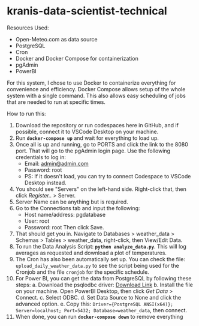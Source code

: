# kranis-data-scientist-technical

Resources Used:
- Open-Meteo.com as data source
- PostgreSQL
- Cron
- Docker and Docker Compose for containerization
- pgAdmin
- PowerBI

For this system, I chose to use Docker to containerize everything for convenience and efficiency. Docker Compose allows setup of the whole system with a single command. This also allows easy scheduling of jobs that are needed to run at specific times. 


How to run this:

1. Download the repository or run codespaces here in GitHub, and if possible, connect it to VSCode Desktop on your machine. 
2. Run **`docker-compose up`** and wait for everything to load up.
3. Once all is up and running, go to PORTS and click the link to the 8080 port. That will go to the pgAdmin login page. Use the following credentials to log in:
    - Email: admin@admin.com
    - Password: root
    - PS: If it doesn't load, you can try to connect Codespace to VSCode Desktop instead.
4. You should see "Servers" on the left-hand side. Right-click that, then click *Register..* > Server.
5. Server Name can be anything but is required.
6. Go to the Connections tab and input the following:
    - Host name/address: pgdatabase
    - User: root
    - Password: root
    Then click Save.
7. That should get you in. Navigate to Databases > weather_data > Schemas > Tables > weather_data, right-click, then View/Edit Data.
8. To run the Data Analysis Script: **`python analyze_data.py`**. This will log averages as requested and download a plot of temperatures.
9. The Cron has also been automatically set up. You can check the file: `upload_daily_weather_data.py` to see the script being used for the Cronjob and the file `cronjob` for the specific schedule.
10. For Power BI, you can get the data from PostgreSQL by following these steps:
      a. Download the psqlodbc driver: [Download Link](https://ftp.postgresql.org/pub/odbc/releases/REL-17_00_0004-mimalloc/psqlodbc-setup.exe)
      b. Install the file on your machine. Open PowerBI Desktop, then click *Get Data* > Connect.
      c. Select ODBC.
      d. Set Data Source to None and click the advanced option.
      e. Copy this: `Driver={PostgreSQL ANSI(x64)}; Server=localhost; Port=5432; Database=weather_data`, then connect.
11. When done, you can run **`docker-compose down`** to remove everything
